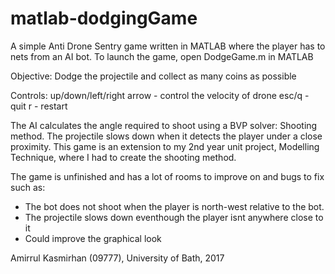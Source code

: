 # matlab-dodgingGame
A simple Anti Drone Sentry game written in MATLAB where the player has to nets from an AI bot.
To launch the game, open DodgeGame.m in MATLAB

Objective:
Dodge the projectile and collect as many coins as possible

Controls:
up/down/left/right arrow - control the velocity of drone
esc/q - quit
r - restart

The AI calculates the angle required to shoot using a BVP solver: Shooting method.
The projectile slows down when it detects the player under a close proximity.
This game is an extension to my 2nd year unit project, Modelling Technique, where I had to create the shooting method.


The game is unfinished and has a lot of rooms to improve on and bugs to fix such as:
- The bot does not shoot when the player is north-west relative to the bot.
- The projectile slows down eventhough the player isnt anywhere close to it
- Could improve the graphical look

Amirrul Kasmirhan (09777), University of Bath, 2017
